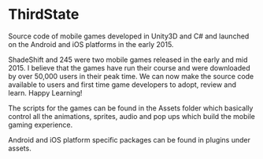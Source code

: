# ThirdState
Source code of mobile games developed in Unity3D and C# and launched on the Android and iOS platforms in the early 2015. 

ShadeShift and 245 were two mobile games released in the early and mid 2015. I believe that the games have run their course and were downloaded by over 50,000 users in their peak time. We can now make the source code available to users and first time game developers to adopt, review and learn. Happy Learning!

The scripts for the games can be found in the Assets folder which basically control all the animations, sprites, audio and pop ups which build the mobile gaming experience. 

Android and iOS platform specific packages can be found in plugins under assets. 
